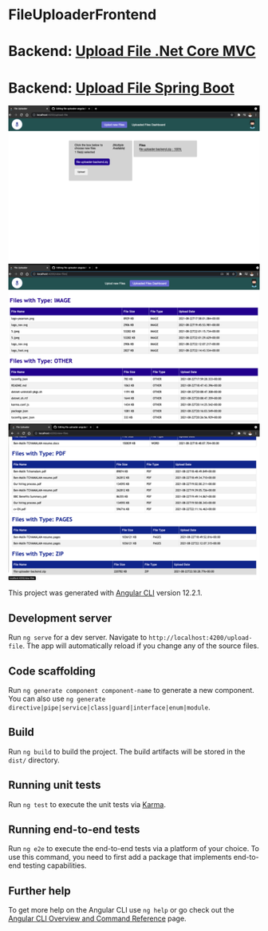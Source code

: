 # FileUploaderFrontend
# Backend: [Upload File .Net Core MVC](https://github.com/Ben-Malik/upload-files-dot-net-core)

# Backend: [Upload File Spring Boot](https://github.com/Ben-Malik/file-uploader-spring-boot)

![Screenshot](https://github.com/Ben-Malik/file-uploader-angular/blob/master/2.png)
![Screenshot](https://github.com/Ben-Malik/file-uploader-angular/blob/master/3.png)
![Screenshot](https://github.com/Ben-Malik/file-uploader-angular/blob/master/1.png)

This project was generated with [Angular CLI](https://github.com/angular/angular-cli) version 12.2.1.

## Development server

Run `ng serve` for a dev server. Navigate to `http://localhost:4200/upload-file`. The app will automatically reload if you change any of the source files.

## Code scaffolding

Run `ng generate component component-name` to generate a new component. You can also use `ng generate directive|pipe|service|class|guard|interface|enum|module`.

## Build

Run `ng build` to build the project. The build artifacts will be stored in the `dist/` directory.

## Running unit tests

Run `ng test` to execute the unit tests via [Karma](https://karma-runner.github.io).

## Running end-to-end tests

Run `ng e2e` to execute the end-to-end tests via a platform of your choice. To use this command, you need to first add a package that implements end-to-end testing capabilities.

## Further help

To get more help on the Angular CLI use `ng help` or go check out the [Angular CLI Overview and Command Reference](https://angular.io/cli) page.
